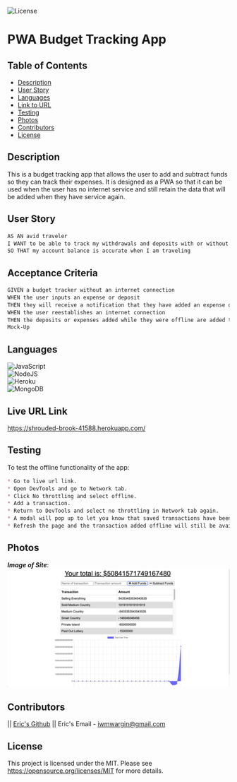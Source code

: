 
  ![License](https://img.shields.io/badge/License-MIT-yellow.svg)
  # PWA Budget Tracking App
  ## Table of Contents
  * [Description](#description)
  * [User Story](#user-story)
  * [Languages](#languages)
  * [Link to URL](#live-url-link)
  * [Testing](#testing)
  * [Photos](#photos)
  * [Contributors](#contributors)
  * [License](#license)
  

  ## Description
  This is a budget tracking app that allows the user to add and subtract funds so they can track their expenses.  It is designed as a PWA
  so that it can be used when the user has no internet service and still retain the data that will be added when they have service again.
  
  ## User Story
  ``` md
  AS AN avid traveler
  I WANT to be able to track my withdrawals and deposits with or without a data/internet connection
  SO THAT my account balance is accurate when I am traveling 
  ```
  
  ## Acceptance Criteria
  ``` md
  GIVEN a budget tracker without an internet connection
  WHEN the user inputs an expense or deposit
  THEN they will receive a notification that they have added an expense or deposit
  WHEN the user reestablishes an internet connection
  THEN the deposits or expenses added while they were offline are added to their transaction history and their totals are updated
  Mock-Up
  ```
  
  
  ## Languages
   ![JavaScript](https://img.shields.io/badge/javascript-%23323330.svg?style=for-the-badge&logo=javascript&logoColor=%23F7DF1E)
   <br>
    ![NodeJS](https://img.shields.io/badge/node.js-6DA55F?style=for-the-badge&logo=node.js&logoColor=white)
   <br>
    ![Heroku](https://img.shields.io/badge/heroku-%23430098.svg?style=for-the-badge&logo=heroku&logoColor=white)
   <br>
    ![MongoDB](https://img.shields.io/badge/MongoDB-%234ea94b.svg?style=for-the-badge&logo=mongodb&logoColor=white)
   <br>

  ## Live URL Link
  https://shrouded-brook-41588.herokuapp.com/
  
  ## Testing
  
  To test the offline functionality of the app:
  ``` md
  * Go to live url link.
  * Open DevTools and go to Network tab.
  * Click No throttling and select offline.
  * Add a transaction.  
  * Return to DevTools and select no throttling in Network tab again.
  * A modal will pop up to let you know that saved transactions have been submitted.
  * Refresh the page and the transaction added offline will still be available.
  ```
  
  
  ## Photos
  **_Image of Site_**:
  <br>
  <img src="https://github.com/iwmwargin/budget-tracker-hawk/blob/main/images/Budget%20Hawk.png">
  <br>
 
  
  ## Contributors
  ||
  [Eric's Github](https://github.com/iwmwargin) || Eric's Email - iwmwargin@gmail.com


  ## License
  This project is licensed under the MIT. Please see https://opensource.org/licenses/MIT for more details.  



